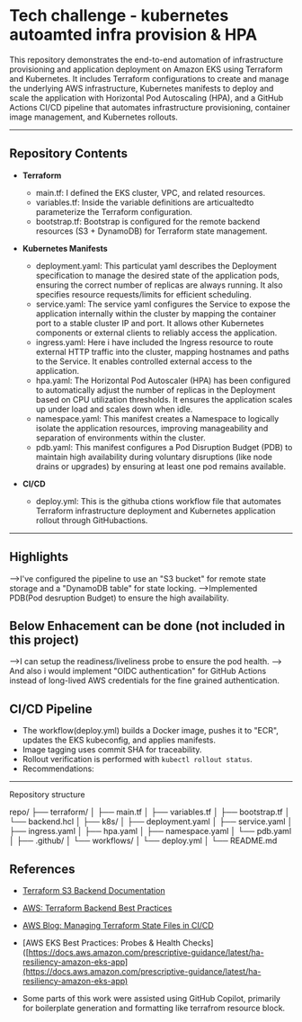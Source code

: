 # Tech challenge - kubernetes autoamted infra provision & HPA ###

This repository demonstrates the end-to-end automation of infrastructure provisioning and application deployment on Amazon EKS using Terraform and Kubernetes. 
It includes Terraform configurations to create and manage the underlying AWS infrastructure, Kubernetes manifests to deploy and scale the application with Horizontal Pod Autoscaling (HPA), and a GitHub Actions CI/CD pipeline that automates infrastructure provisioning, container image management, and Kubernetes rollouts.

---

## Repository Contents  ##########

* **Terraform**

  * main.tf: I defined the EKS cluster, VPC, and related resources.
  * variables.tf: Inside the variable definitions are articualtedto parameterize the Terraform configuration.
  * bootstrap.tf: Bootstrap is configured for the remote backend resources (S3 + DynamoDB) for Terraform state management.
  
* **Kubernetes Manifests**

  * deployment.yaml: This particulat yaml describes the Deployment specification to manage the desired state of the application pods, ensuring the correct number of replicas are always running. It also specifies resource requests/limits for efficient scheduling.
  * service.yaml: The service yaml configures the Service to expose the application internally within the cluster by mapping the container port to a stable cluster IP and port. It allows other Kubernetes components or external clients to reliably access the application.
  * ingress.yaml: Here i have included the Ingress resource to route external HTTP traffic into the cluster, mapping hostnames and paths to the Service. It enables controlled external access to the application.
  * hpa.yaml: The Horizontal Pod Autoscaler (HPA) has been configured to automatically adjust the number of replicas in the Deployment based on CPU utilization thresholds. It ensures the application scales up under load and scales down when idle.
  * namespace.yaml: This manifest creates a Namespace to logically isolate the application resources, improving manageability and separation of environments within the cluster.
  * pdb.yaml: This manifest configures a Pod Disruption Budget (PDB) to maintain high availability during voluntary disruptions (like node drains or upgrades) by ensuring at least one pod remains available.


* **CI/CD**
  * deploy.yml: This is the githuba ctions workflow file that automates Terraform infrastructure deployment and Kubernetes application rollout through GitHubactions.

---

## Highlights

 -->I've configured the pipeline to use an "S3 bucket" for remote state storage and a "DynamoDB table" for state locking.
 -->Implemented PDB(Pod desruption Budget) to ensure the high availability. 

## Below Enhacement can be done (not included in this project)

 -->I can setup the readiness/liveliness probe to ensure the pod health.
 --> And also i would implement "OIDC authentication" for GitHub Actions instead of long-lived AWS credentials for the fine grained authentication.


## CI/CD Pipeline

* The workflow(deploy.yml) builds a Docker image, pushes it to "ECR", updates the EKS kubeconfig, and applies manifests.
* Image tagging uses commit SHA for traceability.
* Rollout verification is performed with `kubectl rollout status`.
* Recommendations:

---
Repository structure


repo/
├── terraform/
│   ├── main.tf
│   ├── variables.tf
│   ├── bootstrap.tf
│   └── backend.hcl
│
├── k8s/
│   ├── deployment.yaml
│   ├── service.yaml
│   ├── ingress.yaml
│   ├── hpa.yaml
│   ├── namespace.yaml
│   └── pdb.yaml
│
├── .github/
│   └── workflows/
│       └── deploy.yml
│
└── README.md




## References

* [Terraform S3 Backend Documentation](https://developer.hashicorp.com/terraform/language/backend/s3)
* [AWS: Terraform Backend Best Practices](https://docs.aws.amazon.com/prescriptive-guidance/latest/terraform-aws-provider-best-practices/backend.html)
* [AWS Blog: Managing Terraform State Files in CI/CD](https://aws.amazon.com/blogs/devops/best-practices-for-managing-terraform-state-files-in-aws-ci-cd-pipeline/)
* \[AWS EKS Best Practices: Probes & Health Checks]\([https://docs.aws.amazon.com/prescriptive-guidance/latest/ha-resiliency-amazon-eks-app](https://docs.aws.amazon.com/prescriptive-guidance/latest/ha-resiliency-amazon-eks-app)

* Some parts of this work were assisted using GitHub Copilot, primarily for boilerplate generation and formatting like terrafrom resource block.

